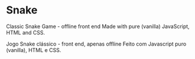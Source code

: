 # Snake
Classic Snake Game - offline front end
Made with pure (vanilla) JavaScript, HTML and CSS.

Jogo Snake clássico - front end, apenas offline
Feito com Javascript puro (vanilla), HTML e CSS.
